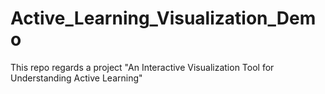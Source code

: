 # Active_Learning_Visualization_Demo
This repo regards a project "An Interactive Visualization Tool for Understanding Active Learning"
